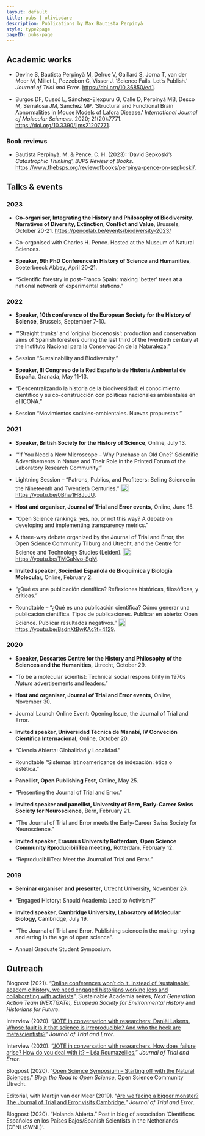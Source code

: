 ```yaml
---
layout: default
title: pubs | oliviodare
description: Publications by Max Bautista Perpinyà
style: type2page
pageID: pubs-page
---
```


## Academic works
- Devine S, Bautista Perpinyà M, Delrue V, Gaillard S, Jorna T, van der Meer M, Millet L, Pozzebon C, Visser J. ‘Science Fails. Let’s Publish.’ *Journal of Trial and Error*. <a href="https://doi.org/10.36850/ed1" target="_blank">https://doi.org/10.36850/ed1</a>.

- Burgos DF, Cussó L, Sánchez-Elexpuru G, Calle D, Perpinyà MB, Desco M, Serratosa JM, Sánchez MP. ‘Structural and Functional Brain Abnormalities in Mouse Models of Lafora Disease.’ *International Journal of Molecular Sciences*. 2020; 21(20):7771. <a href="https://doi.org/10.3390/ijms21207771" target="_blank">https://doi.org/10.3390/ijms21207771</a>.
  

### Book reviews
- Bautista Perpinyà, M. & Pence, C. H. (2023): ‘David Sepkoski’s *Catastrophic Thinking*’, *BJPS Review of Books*. <a href="https://www.thebsps.org/reviewofbooks/perpinya-pence-on-sepkoski/" target="_blank">https://www.thebsps.org/reviewofbooks/perpinya-pence-on-sepkoski/</a>.

## Talks & events  
### 2023
- **Co-organiser, Integrating the History and Philosophy of Biodiversity. Narratives of Diversity, Extinction, Conflict and Value**, Brussels, October 20-21. <a href="https://pencelab.be/events/biodiversity-2023/" target="_blank">https://pencelab.be/events/biodiversity-2023/</a>
- Co-organised with Charles H. Pence. Hosted at the Museum of Natural Sciences.

- **Speaker, 9th PhD Conference in History of Science and Humanities**, Soeterbeeck Abbey, April 20-21.  
- “Scientific forestry in post-Franco Spain: making 'better' trees at a national network of experimental stations.”

### 2022
- **Speaker, 10th conference of the European Society for the History of Science**, Brussels, September 7-10.
- “'Straight trunks' and 'original biocenosis': production and conservation aims of Spanish foresters during the last third of the twentieth century at the Instituto Nacional para la Conservación de la Naturaleza.”
- Session “Sustainability and Biodiversity.”

- **Speaker, III Congreso de la Red Española de Historia Ambiental de España**, Granada, May 11-13.
- “Descentralizando la historia de la biodiversidad: el conocimiento científico y su co-construcción con políticas nacionales ambientales en el ICONA.”
- Session “Movimientos sociales-ambientales. Nuevas propuestas.”

### 2021
- **Speaker, British Society for the History of Science**, Online, July 13.
- “‘If You Need a New Microscope – Why Purchase an Old One?’ Scientific Advertisements in Nature and Their Role in the Printed Forum of the Laboratory Research Community.”
- Lightning Session – “Patrons, Publics, and Profiteers: Selling Science in the Nineteenth and Twentieth Centuries.” <a href="https://youtu.be/0Bhw1H8JuJU" target="_blank"> <img src="{{ oliviodare.com }}/youtube-icon.png" width="20" style="position: relative; top: 4px; padding-right: 5px">https://youtu.be/0Bhw1H8JuJU</a>.

- **Host and organiser, Journal of Trial and Error events,** Online, June 15.   
- “Open Science rankings: yes, no, or not this way? A debate on developing and implementing transparency metrics.”
- A three-way debate organized by the Journal of Trial and Error, the Open Science Community Tilburg and Utrecht, and the Centre for Science and Technology Studies (Leiden). <a href="https://youtu.be/TMGaNvo-SgM" target="_blank"> <img src="{{ oliviodare.com }}/youtube-icon.png" width="20" style="position: relative; top: 4px; padding-right: 5px">https://youtu.be/TMGaNvo-SgM</a>.

- **Invited speaker, Sociedad Española de Bioquímica y Biología Molecular,** Online, February 2.
- “¿Qué es una publicación científica? Reflexiones históricas, filosóficas, y críticas.”   
- Roundtable – “¿Qué es una publicación científica? Cómo generar una publicación científica. Tipos de publicaciones. Publicar en abierto: Open Science. Publicar resultados negativos.” <a href="https://youtu.be/BsdnXtBwKAc?t=4129" target="_blank"> <img src="{{ oliviodare.com }}/youtube-icon.png" width="20" style="position: relative; top: 4px; padding-right: 5px">https://youtu.be/BsdnXtBwKAc?t=4129</a>.

### 2020
- **Speaker, Descartes Centre for the History and Philosophy of the Sciences and the Humanities,** Utrecht, October 29.
- “To be a molecular scientist: Technical social responsibility in 1970s _Nature_ advertisements and leaders.”  

- **Host and organiser, Journal of Trial and Error events,** Online, November 30.
- Journal Launch Online Event: Opening Issue, the Journal of Trial and Error.  

- **Invited speaker, Universidad Técnica de Manabí, IV Conveción Científica Internacional,** Online, October 20.
- “Ciencia Abierta: Globalidad y Localidad.”   
- Roundtable “Sistemas latinoamericanos de indexación: ética o estética.”   

- **Panellist, Open Publishing Fest,** Online, May 25.
- “Presenting the Journal of Trial and Error.”  

- **Invited speaker and panellist, University of Bern, Early-Career Swiss Society for Neuroscience**, Bern, February 21.
- “The Journal of Trial and Error meets the Early-Career Swiss Society for Neuroscience.”  

- **Invited speaker, Erasmus University Rotterdam, Open Science Community RproducibiliTea meeting,** Rotterdam, February 12.
- “ReproducibiliTea: Meet the Journal of Trial and Error.”  

### 2019  
- **Seminar organiser and presenter,** Utrecht University, November 26.
- “Engaged History: Should Academia Lead to Activism?”  

- **Invited speaker, Cambridge University, Laboratory of Molecular Biology,** Cambridge, July 19.
- “The Journal of Trial and Error. Publishing science in the making: trying and erring in the age of open science”.   
- Annual Graduate Student Symposium.

## Outreach
Blogpost (2021). “<a href="http://eseh.org/online-conferences-wont-do-it-instead-of-sustainable-academic-history-we-need-engaged-historians-working-less-and-collaborating-with-activists/" target="_blank">Online conferences won’t do it. Instead of ‘sustainable’ academic history, we need engaged historians working less and collaborating with activists</a>”, Sustainable Academia seires, _Next Generation Action Team (NEXTGATe), European Society for Environmental History_ and _Historians for Future_.  

Interview (2020). “<a href="https://www.jtrialerror.com/2020/05/31/jote-in-conversation-with-researchers-daniel-lakens-whose-fault-is-it-that-science-is-irreproducible-and-who-the-heck-are-metascienists/" target="_blank">JOTE in conversation with researchers: Daniël Lakens. Whose fault is it that science is irreproducible? And who the heck are metascientists?</a>” _Journal of Trial and Error_.  

Interview (2020). “<a href="https://www.jtrialerror.com/2020/03/05/jote-in-conversation-with-researchers-how-does-failure-arise-how-do-you-deal-with-it-lea-roumazeilles/" target="_blank">JOTE in conversation with researchers. How does failure arise? How do you deal with it? – Léa Roumazeilles.</a>” _Journal of Trial and Error_.  

Blogpost (2020). “<a href="https://openscience-utrecht.com/open-science-symposium-starting-off-with-the-natural-sciences/" target="_blank">Open Science Symposium – Starting off with the Natural Sciences.</a>” _Blog: the Road to Open Science_, Open Science Community Utrecht.  

Editorial, with Martijn van der Meer (2019). “<a href="https://www.jtrialerror.com/2019/09/30/are-we-facing-a-bigger-monster-the-journal-of-trial-and-error-visits-cambridge/" target="_blank">Are we facing a bigger monster? The Journal of Trial and Error visits Cambridge.</a>” _Journal of Trial and Error_.  

Blogpost (2020). “Holanda Abierta.” Post in blog of association ‘Científicos Españoles en los Países Bajos/Spanish Scientists in the Netherlands (CENL/SWNL)’.
